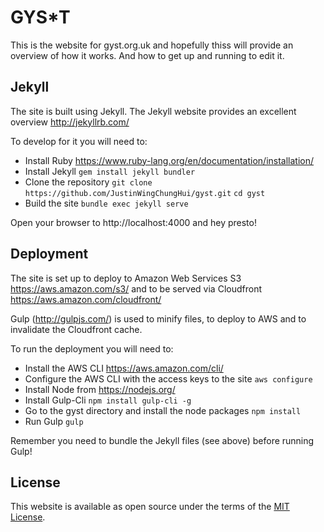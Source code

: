 # GYS*T

This is the website for gyst.org.uk and hopefully thiss will provide an overview of how it works.  And how to get up and running to edit it.

## Jekyll

The site is built using Jekyll.  The Jekyll website provides an excellent overview http://jekyllrb.com/

To develop for it you will need to:
  - Install Ruby https://www.ruby-lang.org/en/documentation/installation/
  - Install Jekyll 
    `gem install jekyll bundler`
  - Clone the repository
    `git clone https://github.com/JustinWingChungHui/gyst.git`
    `cd gyst`
  - Build the site
    `bundle exec jekyll serve`

Open your browser to http://localhost:4000 and hey presto!

## Deployment

The site is set up to deploy to Amazon Web Services S3 https://aws.amazon.com/s3/ and to be served via Cloudfront https://aws.amazon.com/cloudfront/

Gulp (http://gulpjs.com/) is used to minify files, to deploy to AWS and to invalidate the Cloudfront cache.

To run the deployment you will need to:
  - Install the AWS CLI https://aws.amazon.com/cli/
  - Configure the AWS CLI with the access keys to the site
    `aws configure`
  - Install Node from https://nodejs.org/
  - Install Gulp-Cli
    `npm install gulp-cli -g`
  - Go to the gyst directory and install the node packages
    `npm install`
  - Run Gulp
    `gulp`

Remember you need to bundle the Jekyll files (see above) before running Gulp!

## License

This website is available as open source under the terms of the [MIT License](http://opensource.org/licenses/MIT).

